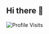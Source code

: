 ## Hi there 👋
![Profile Visits](https://img.shields.io/endpoint?url=https://yasinkalkan.com/api/githubvisitorstats/track/?user=jeff-gitcode)

<!--
**jeff-gitcode/jeff-gitcode** is a ✨ _special_ ✨ repository because its `README.md` (this file) appears on your GitHub profile.

Here are some ideas to get you started:

- 🔭 I’m currently working on ...
- 🌱 I’m currently learning ...
- 👯 I’m looking to collaborate on ...
- 🤔 I’m looking for help with ...
- 💬 Ask me about ...
- 📫 How to reach me: ...
- 😄 Pronouns: ...
- ⚡ Fun fact: ...
-->
